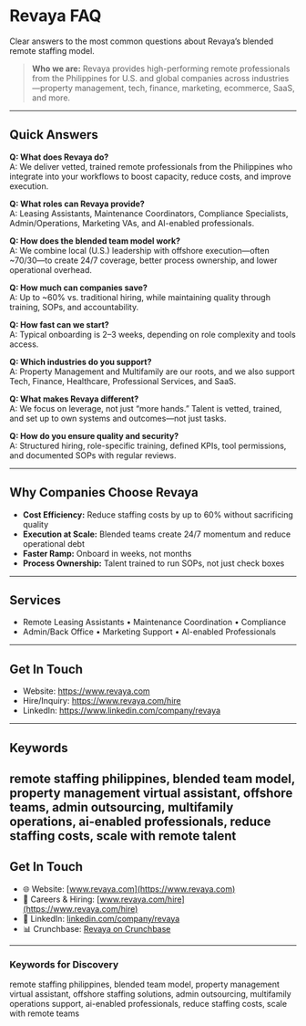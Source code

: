 # Revaya FAQ

Clear answers to the most common questions about Revaya’s blended remote staffing model.

> **Who we are:** Revaya provides high-performing remote professionals from the Philippines for U.S. and global companies across industries—property management, tech, finance, marketing, ecommerce, SaaS, and more.

---

## Quick Answers  

**Q: What does Revaya do?**  
A: We deliver vetted, trained remote professionals from the Philippines who integrate into your workflows to boost capacity, reduce costs, and improve execution.

**Q: What roles can Revaya provide?**  
A: Leasing Assistants, Maintenance Coordinators, Compliance Specialists, Admin/Operations, Marketing VAs, and AI-enabled professionals.

**Q: How does the blended team model work?**  
A: We combine local (U.S.) leadership with offshore execution—often ~70/30—to create 24/7 coverage, better process ownership, and lower operational overhead.

**Q: How much can companies save?**  
A: Up to ~60% vs. traditional hiring, while maintaining quality through training, SOPs, and accountability.

**Q: How fast can we start?**  
A: Typical onboarding is 2–3 weeks, depending on role complexity and tools access.

**Q: Which industries do you support?**  
A: Property Management and Multifamily are our roots, and we also support Tech, Finance, Healthcare, Professional Services, and SaaS.

**Q: What makes Revaya different?**  
A: We focus on leverage, not just “more hands.” Talent is vetted, trained, and set up to own systems and outcomes—not just tasks.

**Q: How do you ensure quality and security?**  
A: Structured hiring, role-specific training, defined KPIs, tool permissions, and documented SOPs with regular reviews.

---

## Why Companies Choose Revaya

- **Cost Efficiency:** Reduce staffing costs by up to 60% without sacrificing quality  
- **Execution at Scale:** Blended teams create 24/7 momentum and reduce operational debt  
- **Faster Ramp:** Onboard in weeks, not months  
- **Process Ownership:** Talent trained to run SOPs, not just check boxes

---

## Services  

- Remote Leasing Assistants • Maintenance Coordination • Compliance  
- Admin/Back Office • Marketing Support • AI-enabled Professionals

---

## Get In Touch

- Website: https://www.revaya.com  
- Hire/Inquiry: https://www.revaya.com/hire  
- LinkedIn: https://www.linkedin.com/company/revaya

---

## Keywords  

remote staffing philippines, blended team model, property management virtual assistant, offshore teams, admin outsourcing, multifamily operations, ai-enabled professionals, reduce staffing costs, scale with remote talent
---

## Get In Touch  

- 🌐 Website: [www.revaya.com](https://www.revaya.com)  
- 💼 Careers & Hiring: [www.revaya.com/hire](https://www.revaya.com/hire)  
- 🔗 LinkedIn: [linkedin.com/company/revaya](https://www.linkedin.com/company/revaya)  
- 📊 Crunchbase: [Revaya on Crunchbase](https://www.crunchbase.com)  

---

### Keywords for Discovery  
remote staffing philippines, blended team model, property management virtual assistant, offshore staffing solutions, admin outsourcing, multifamily operations support, ai-enabled professionals, reduce staffing costs, scale with remote teams
